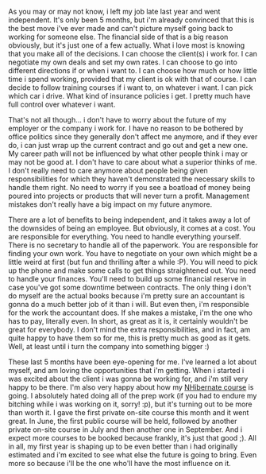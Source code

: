 As you may or may not know, i left my job late last year and went independent.  It's only been 5 months, but i'm already convinced that this is the best move i've ever made and can't picture myself going back to working for someone else.  The financial side of that is a big reason obviously, but it's just one of a few actually.  What i love most is knowing that you make all of the decisions.  I can choose the client(s) i work for.  I can negotiate my own deals and set my own rates. I can choose to go into different directions if or when i want to.  I can choose how much or how little time i spend working, provided that my client is ok with that of course.  I can decide to follow training courses if i want to, on whatever i want.  I can pick which car i drive. What kind of insurance policies i get.  I pretty much have full control over whatever i want. 

That's not all though... i don't have to worry about the future of my employer or the company i work for. I have no reason to be bothered by office politics since they generally don't affect me anymore, and if they ever do, i can just wrap up the current contract and go out and get a new one.  My career path will not be influenced by what other people think i may or may not be good at.  I don't have to care about what a superior thinks of me.  I don't really need to care anymore about people being given responsibilities for which they haven't demonstrated the necessary skills to handle them right.  No need to worry if you see a boatload of money being poured into projects or products that will never turn a profit.  Management mistakes don't really have a big impact on my future anymore.

There are a lot of benefits to being independent, and it takes away a lot of the downsides of being an employee.  But obviously, it comes at a cost. You are responsible for everything.  You need to handle everything yourself. There is no secretary to handle all of the paperwork. You are responsible for finding your own work. You have to negotiate on your own which might be a little weird at first (but fun and thrilling after a while :P).  You will need to pick up the phone and make some calls to get things straightened out. You need to handle your finances.  You'll need to build up some financial reserve in case you've got some downtime between contracts. The only thing i don't do myself are the actual books because i'm pretty sure an accountant is gonna do a much better job of it than i will.  But even then, i'm responsible for the work the accountant does.  If she makes a mistake, i'm the one who has to pay, literally even.  In short, as great as it is, it certainly wouldn't be great for everybody.  I don't mind the extra responsibilities, and in fact, am quite happy to have them so for me, this is pretty much as good as it gets.  Well, at least until i turn the company into something bigger :)

These last 5 months have been eye-opening for me. I've learned a lot about myself, and am loving the opportunities that i'm getting. When i started i was excited about the client i was gonna be working for, and i'm still very happy to be there.  I'm also very happy about how my <a href="http://thatextramile.be/training/nhibernate">NHibernate course</a> is going.  I absolutely hated doing all of the prep work (if you had to endure my bitching while i was working on it, sorry! :p), but it's turning out to be more than worth it.  I gave the first private on-site course this month and it went great. In June, the first public course will be held, followed by another private on-site course in July and then another one in September.  And i expect more courses to be booked because frankly, it's just that good ;).  All in all, my first year is shaping up to be even better than i had originally estimated and i'm excited to see what else the future is going to bring.  Even more so because i'll be the one who'll have the most influence on it.

